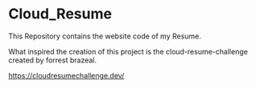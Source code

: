 # Cloud_Resume
This Repository contains the website code of my Resume.

What inspired the creation of this project is the cloud-resume-challenge created by forrest brazeal.

https://cloudresumechallenge.dev/
